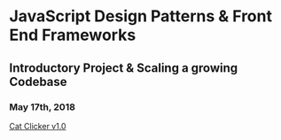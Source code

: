 # JavaScript Design Patterns & Front End Frameworks

## Introductory Project & Scaling a growing Codebase
### May 17th, 2018 

[Cat Clicker v1.0](https://github.com/jniziol/JS-Design-Patterns-Front-End-Frameworks/tree/master/catClicker1)
